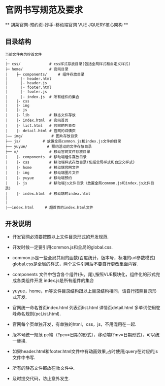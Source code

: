 官网书写规范及要求
===========================
** 胡莱官网-预约页-抄手-移动端官网 VUE JQUERY核心架构 **

## 目录结构
```
当前文件夹为抄首文件
.
├─ css/             # css样式存放目录(包括全局样式和自定义样式)
├─ home/            # 官网目录
|    ├─ components/     # 组件存放目录
|      |- header.html
|      |- header.js
|      |- footer.html
|      |- footer.js
|      |- index.js  # 所有组件的集合
|    |- css
|    |- img
|    |- js
|    |- lib         # 静态文件存放
|    |- index.html  # 官网首页
|    |- list.html   # 官网的列表页
|    |- detail.html # 官网的详情页           
│—— img/             # 图片存放目录
├── js/          # 放置全局common.js和index.js文件的目录
├── yuyue/         # 预约活动的文件存放目录
├── m/              # 移动官网文件存放目录
|    |- components  # 移动端组件存放目录             
|    |- css         # 移动端样式存放目录(包括全局样式和自定义样式)
|    |- home        # 移动端官网文件
|    |- img         # 移动端图片文件
|    |- yuyue       # 移动端预约
|    |- js          # 移动端js文件目录（放置全局common.js和index.js文件目录）
|    |- index.html  # 移动端的index.html
|
|
|——index.html     # 超首页的index.html文件

```
## 开发说明
- 开发官网必须要按照以上文件目录形式的开发规范.

- 开发时候一定要引用common.js和全局的global.css.

- common.js是一些全局共用的函数(百度统计，版本号，标准的url参数模式) global.css是全局的样式，两个文件引用后不要自行更改里面内容.

- components 文件中包含各个组件(头，尾),按照VUE模块化，组件化的形式完成各类组件开发  index.js是所有组件的集合

- yuyue，home，m等文件目录结构跟以上目录结构相同，请自行按照目录形式开发.

- 官网统一命名首页index.html 列表页list.html  详情页detail.html 多单词使用驼峰命名规则(pcList.html).

- 官网每个页单独开发，有单独的html，css，js，不用混用在一起.

- 版本号统一规范 pc端（?pcv=日期的形式），移动端(?mv=日期形式)，可以统一替换.

- 如果header.html和footer.html文件中有动画效果,占时使用jquery在对应的js文件中书写.

- 所有的静态文件都放在lib文件中.

- 及时提交代码，防止意外发生.